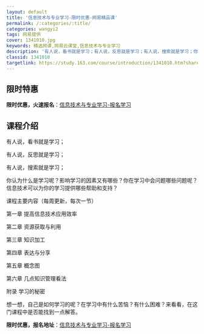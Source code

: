 ```yaml
---
layout: default
title: '信息技术与专业学习-限时优惠-网易精品课'
permalink: /:categories/:title/
categories: wangyi2
tags: 网易提供
cover: 1341010.jpg
keywords: 精选网课,网易云课堂,信息技术与专业学习
description: '有人说，看书就是学习；有人说，反思就是学习；有人说，搜索就是学习；你认为什么是学习呢？影响学习的因素又有哪些？你在学习中'
classid: 1341010
targetlink: https://study.163.com/course/introduction/1341010.htm?share=1&shareId=1025206652&utm_campaign=share&utm_medium=iphoneShare&utm_source=&utm_u=1025206652
---
```


## 限时特惠

**限时优惠，火速报名**：[信息技术与专业学习-报名学习](https://study.163.com/course/introduction/1341010.htm?share=1&shareId=1025206652&utm_campaign=share&utm_medium=iphoneShare&utm_source=&utm_u=1025206652)

## 课程介绍

有人说，看书就是学习；

有人说，反思就是学习；

有人说，搜索就是学习；

你认为什么是学习呢？影响学习的因素又有哪些？你在学习中会问题哪些问题呢？信息技术可以为你的学习提供哪些帮助和支持？

课程主要内容（每周更新，每次一节）

第一章 提高信息技术应用效率

第二章 资源获取与利用

第三章 知识加工

第四章 表达与分享

第五章 概念图

第六章 几点知识管理看法

附录  学习的秘密

想一想，自己是如何学习的呢？在学习中有什么苦恼？有什么困难？来看看，在这门课程中是否能找到一点解答。

**限时优惠，报名地址**：[信息技术与专业学习-报名学习](https://study.163.com/course/introduction/1341010.htm?share=1&shareId=1025206652&utm_campaign=share&utm_medium=iphoneShare&utm_source=&utm_u=1025206652)

